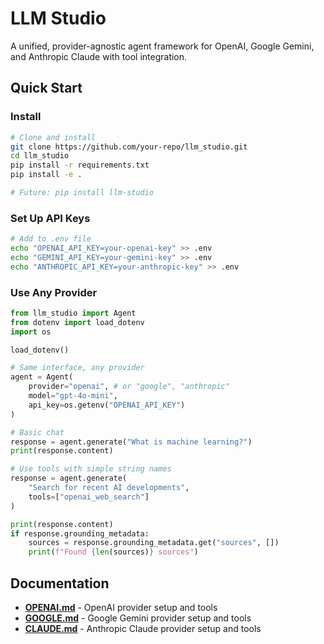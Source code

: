 # LLM Studio

A unified, provider-agnostic agent framework for OpenAI, Google Gemini, and Anthropic Claude with tool integration.

## Quick Start

### Install
```bash
# Clone and install
git clone https://github.com/your-repo/llm_studio.git
cd llm_studio
pip install -r requirements.txt
pip install -e .

# Future: pip install llm-studio
```

### Set Up API Keys
```bash
# Add to .env file
echo "OPENAI_API_KEY=your-openai-key" >> .env
echo "GEMINI_API_KEY=your-gemini-key" >> .env  
echo "ANTHROPIC_API_KEY=your-anthropic-key" >> .env
```

### Use Any Provider
```python
from llm_studio import Agent
from dotenv import load_dotenv
import os

load_dotenv()

# Same interface, any provider
agent = Agent(
    provider="openai", # or "google", "anthropic"
    model="gpt-4o-mini",
    api_key=os.getenv("OPENAI_API_KEY")
)

# Basic chat
response = agent.generate("What is machine learning?")
print(response.content)

# Use tools with simple string names
response = agent.generate(
    "Search for recent AI developments",
    tools=["openai_web_search"]
)

print(response.content)
if response.grounding_metadata:
    sources = response.grounding_metadata.get("sources", [])
    print(f"Found {len(sources)} sources")
```

## Documentation

- **[OPENAI.md](OPENAI.md)** - OpenAI provider setup and tools
- **[GOOGLE.md](GOOGLE.md)** - Google Gemini provider setup and tools  
- **[CLAUDE.md](CLAUDE.md)** - Anthropic Claude provider setup and tools
